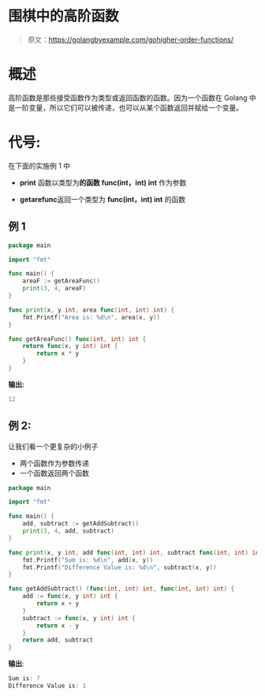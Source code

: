 # 围棋中的高阶函数

> 原文：<https://golangbyexample.com/gohigher-order-functions/>

# **概述**

高阶函数是那些接受函数作为类型或返回函数的函数。因为一个函数在 Golang 中是一阶变量，所以它们可以被传递，也可以从某个函数返回并赋给一个变量。

# **代号:**

在下面的实施例 1 中

*   **print** 函数以类型为**的函数 func(int，int) int** 作为参数

*   **getarefunc**返回一个类型为 **func(int，int) int** 的函数

## **例 1**

```go
package main

import "fmt"

func main() {
    areaF := getAreaFunc()
    print(3, 4, areaF)
}

func print(x, y int, area func(int, int) int) {
    fmt.Printf("Area is: %d\n", area(x, y))
}

func getAreaFunc() func(int, int) int {
    return func(x, y int) int {
        return x * y
    }
}
```

**输出:**

```go
12
```

## **例 2:**

让我们看一个更复杂的小例子

*   两个函数作为参数传递
*   一个函数返回两个函数

```go
package main

import "fmt"

func main() {
    add, subtract := getAddSubtract()
    print(3, 4, add, subtract)
}

func print(x, y int, add func(int, int) int, subtract func(int, int) int) {
    fmt.Printf("Sum is: %d\n", add(x, y))
    fmt.Printf("Difference Value is: %d\n", subtract(x, y))
}

func getAddSubtract() (func(int, int) int, func(int, int) int) {
    add := func(x, y int) int {
        return x + y
    }
    subtract := func(x, y int) int {
        return x - y
    }
    return add, subtract
}
```

**输出**:

```go
Sum is: 7
Difference Value is: 1
```